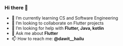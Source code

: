 ### Hi there 👋

<!--
**dawit-h/dawit-h** is a ✨ _special_ ✨ repository because its `README.md` (this file) appears on your GitHub profile.

Here are some ideas to get you started:
-->
- 🌱 I’m currently learning CS and Software Engineering
- 👯 I’m looking to collaborate on Flutter projects
- 🤔 I’m looking for help with **Flutter, Java, kotlin**
- 💬 Ask me about **Flutter**
- 📫 How to reach me: **@dawit__hailu <img height=15 width=15 src="https://cdn.freebiesupply.com/logos/large/2x/twitter-3-logo-svg-vector.svg" />**


